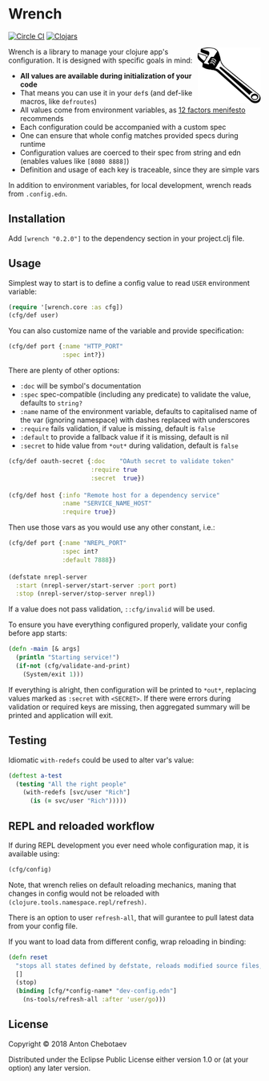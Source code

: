 # Wrench

[![Circle CI](https://circleci.com/gh/Otann/wrench.svg?style=shield&no-cache=0)](https://circleci.com/gh/Otann/wrench)
[![Clojars](https://img.shields.io/clojars/v/wrench.svg?no-cache=1)](https://clojars.org/wrench)

<img width="25%"
     max-height="100px"
     align="right" padding="5px"
     alt=":)"
     src="/wrench.png"/>

Wrench is a library to manage your clojure app's configuration.
It is designed with specific goals in mind:

- **All values are available during initialization of your code**
- That means you can use it in your `def`s (and def-like macros, like `defroutes`)  
- All values come from environment variables, as [12 factors menifesto](https://12factor.net/config) recommends
- Each configuration could be accompanied with a custom spec
- One can ensure that whole config matches provided specs during runtime
- Configuration values are coerced to their spec from string and edn (enables values like `[8080 8888]`)
- Definition and usage of each key is traceable, since they are simple vars

In addition to environment variables, for local development, wrench reads from `.config.edn`.

## Installation

Add `[wrench "0.2.0"]` to the dependency section in your project.clj file.

## Usage

Simplest way to start is to define a config value to read `USER` environment variable: 

```clojure
(require '[wrench.core :as cfg])
(cfg/def user)
```

You can also customize name of the variable and provide specification:

```clojure
(cfg/def port {:name "HTTP_PORT"
               :spec int?})
```


There are plenty of other options:

- `:doc` will be symbol's documentation
- `:spec` spec-compatible (including any predicate) to validate the value, defaults to `string?`
- `:name` name of the environment variable, defaults to capitalised name of the var (ignoring namespace) with dashes replaced with underscores
- `:require` fails validation, if value is missing, default is `false`
- `:default` to provide a fallback value if it is missing, default is nil
- `:secret` to hide value from `*out*` during validation, default is `false`

```clojure
(cfg/def oauth-secret {:doc    "OAuth secret to validate token"
                       :require true
                       :secret  true})

(cfg/def host {:info "Remote host for a dependency service"
               :name "SERVICE_NAME_HOST"
               :require true})
```

Then use those vars as you would use any other constant, i.e.: 

```clojure
(cfg/def port {:name "NREPL_PORT"
               :spec int?
               :default 7888})

(defstate nrepl-server
  :start (nrepl-server/start-server :port port)
  :stop (nrepl-server/stop-server nrepl))
```

If a value does not pass validation, `::cfg/invalid` will be used.

To ensure you have everything configured properly, validate your config before app starts:

```clojure
(defn -main [& args]
  (println "Starting service!")
  (if-not (cfg/validate-and-print)
    (System/exit 1)))
```

If everything is alright, then configuration will be printed to `*out*`,
replacing values marked as `:secret` with `<SECRET>`. If there were errors during validation
or required keys are missing, then aggregated summary will be printed and application will exit.

## Testing

Idiomatic `with-redefs` could be used to alter var's value:

```clojure
(deftest a-test
  (testing "All the right people"
    (with-redefs [svc/user "Rich"]
      (is (= svc/user "Rich")))))
```

## REPL and reloaded workflow

If during REPL development you ever need whole configuration map, it is available using:

```clojure
(cfg/config)
```

Note, that wrench relies on default reloading mechanics, maning that changes in config would not be reloaded with
`(clojure.tools.namespace.repl/refresh)`.

There is an option to user `refresh-all`, that will gurantee to pull latest data from your config file.

If you want to load data from different config, wrap reloading in binding:

```clojure
(defn reset
  "stops all states defined by defstate, reloads modified source files, and restarts the states"
  []
  (stop)
  (binding [cfg/*config-name* "dev-config.edn"]   
    (ns-tools/refresh-all :after 'user/go)))
```

## License

Copyright © 2018 Anton Chebotaev

Distributed under the Eclipse Public License either version 1.0 or (at
your option) any later version.
